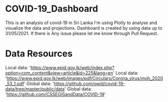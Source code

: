 # COVID-19_Dashboard
This is an analysis of covid-19 in Sri Lanka
I'm using Plotly to analyse and visualize the data and projections.
Dashboard is created by using data up to 31/05/2021.
If there is Any issue please let me know through Pull Request.

# Data Resources
Local data: 'https://www.epid.gov.lk/web/index.php?option=com_content&view=article&id=225&lang=en'
Local data: 'https://www.epid.gov.lk/web/images/pdf/Circulars/Corona_virus/moh_2020_53_1.pdf'
Global data: 'https://github.com/owid/covid-19-data/tree/master/public/data' 
Global data: 'https://github.com/CSSEGISandData/COVID-19'
